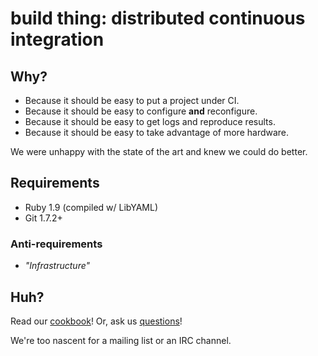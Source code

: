# build thing: distributed continuous integration

## Why?

* Because it should be easy to put a project under CI.
* Because it should be easy to configure **and** reconfigure.
* Because it should be easy to get logs and reproduce results.
* Because it should be easy to take advantage of more hardware.

We were unhappy with the state of the art and knew we could do better.

## Requirements

* Ruby 1.9 (compiled w/ LibYAML)
* Git 1.7.2+

### Anti-requirements

* *"Infrastructure"*

## Huh?

Read our [cookbook][1]! Or, ask us [questions][2]!

We're too nascent for a mailing list or an IRC channel.

[1]: https://github.com/quad/bt/tree/master/doc/cookbook/
[2]: https://convore.com/build-thing/

